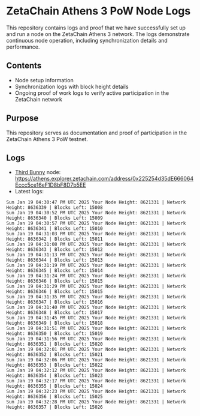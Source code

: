 # ZetaChain Athens 3 PoW Node Logs
This repository contains logs and proof that we have successfully set up and run a node on the ZetaChain Athens 3 network. The logs demonstrate continuous node operation, including synchronization details and performance.

## Contents
- Node setup information
- Synchronization logs with block height details
- Ongoing proof of work logs to verify active participation in the ZetaChain network

## Purpose
This repository serves as documentation and proof of participation in the ZetaChain Athens 3 PoW testnet.

## Logs

- [Third Bunny](https://thirdbunny.xyz/) node: https://athens.explorer.zetachain.com/address/0x225254d35dE666064Eccc5ce16eF1D8bF8D7b5EE
- Latest logs:
```
Sun Jan 19 04:30:47 PM UTC 2025 Your Node Height: 8621331 | Network Height: 8636339 | Blocks Left: 15008
Sun Jan 19 04:30:52 PM UTC 2025 Your Node Height: 8621331 | Network Height: 8636340 | Blocks Left: 15009
Sun Jan 19 04:30:57 PM UTC 2025 Your Node Height: 8621331 | Network Height: 8636341 | Blocks Left: 15010
Sun Jan 19 04:31:03 PM UTC 2025 Your Node Height: 8621331 | Network Height: 8636342 | Blocks Left: 15011
Sun Jan 19 04:31:08 PM UTC 2025 Your Node Height: 8621331 | Network Height: 8636343 | Blocks Left: 15012
Sun Jan 19 04:31:13 PM UTC 2025 Your Node Height: 8621331 | Network Height: 8636344 | Blocks Left: 15013
Sun Jan 19 04:31:19 PM UTC 2025 Your Node Height: 8621331 | Network Height: 8636345 | Blocks Left: 15014
Sun Jan 19 04:31:24 PM UTC 2025 Your Node Height: 8621331 | Network Height: 8636346 | Blocks Left: 15015
Sun Jan 19 04:31:29 PM UTC 2025 Your Node Height: 8621331 | Network Height: 8636346 | Blocks Left: 15015
Sun Jan 19 04:31:35 PM UTC 2025 Your Node Height: 8621331 | Network Height: 8636347 | Blocks Left: 15016
Sun Jan 19 04:31:40 PM UTC 2025 Your Node Height: 8621331 | Network Height: 8636348 | Blocks Left: 15017
Sun Jan 19 04:31:45 PM UTC 2025 Your Node Height: 8621331 | Network Height: 8636349 | Blocks Left: 15018
Sun Jan 19 04:31:51 PM UTC 2025 Your Node Height: 8621331 | Network Height: 8636350 | Blocks Left: 15019
Sun Jan 19 04:31:56 PM UTC 2025 Your Node Height: 8621331 | Network Height: 8636351 | Blocks Left: 15020
Sun Jan 19 04:32:01 PM UTC 2025 Your Node Height: 8621331 | Network Height: 8636352 | Blocks Left: 15021
Sun Jan 19 04:32:06 PM UTC 2025 Your Node Height: 8621331 | Network Height: 8636353 | Blocks Left: 15022
Sun Jan 19 04:32:12 PM UTC 2025 Your Node Height: 8621331 | Network Height: 8636354 | Blocks Left: 15023
Sun Jan 19 04:32:17 PM UTC 2025 Your Node Height: 8621331 | Network Height: 8636355 | Blocks Left: 15024
Sun Jan 19 04:32:23 PM UTC 2025 Your Node Height: 8621331 | Network Height: 8636356 | Blocks Left: 15025
Sun Jan 19 04:32:28 PM UTC 2025 Your Node Height: 8621331 | Network Height: 8636357 | Blocks Left: 15026
```
